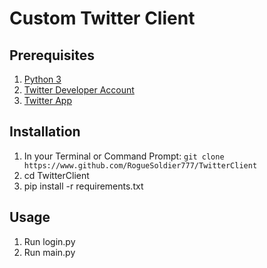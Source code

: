 # Custom Twitter Client

## Prerequisites
1. [Python 3](https://www.python.org/downloads)
2. [Twitter Developer Account](https://developer.twitter.com/)
3. [Twitter App](https://developer.twitter.com/en/apps/)

## Installation
1. In your Terminal or Command Prompt: `git clone https://www.github.com/RogueSoldier777/TwitterClient`
2. cd TwitterClient 
3. pip install -r requirements.txt

## Usage
1. Run login.py
2. Run main.py